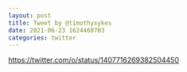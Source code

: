 ```yaml
--- 
layout: post 
title: Tweet by @timothysykes 
date: 2021-06-23 1624460703 
categories: twitter 
--- 
```

https://twitter.com/o/status/1407716269382504450